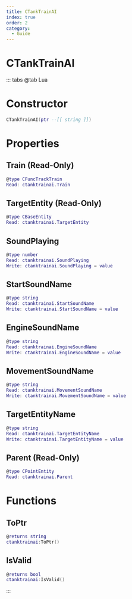 ```yaml
---
title: CTankTrainAI
index: true
order: 2
category:
  - Guide
---
```


# CTankTrainAI

::: tabs
@tab Lua
# Constructor
```lua
CTankTrainAI(ptr --[[ string ]])
```
# Properties
## Train (Read-Only)
```lua
@type CFuncTrackTrain
Read: ctanktrainai.Train
```
## TargetEntity (Read-Only)
```lua
@type CBaseEntity
Read: ctanktrainai.TargetEntity
```
## SoundPlaying 
```lua
@type number
Read: ctanktrainai.SoundPlaying
Write: ctanktrainai.SoundPlaying = value
```
## StartSoundName 
```lua
@type string
Read: ctanktrainai.StartSoundName
Write: ctanktrainai.StartSoundName = value
```
## EngineSoundName 
```lua
@type string
Read: ctanktrainai.EngineSoundName
Write: ctanktrainai.EngineSoundName = value
```
## MovementSoundName 
```lua
@type string
Read: ctanktrainai.MovementSoundName
Write: ctanktrainai.MovementSoundName = value
```
## TargetEntityName 
```lua
@type string
Read: ctanktrainai.TargetEntityName
Write: ctanktrainai.TargetEntityName = value
```
## Parent (Read-Only)
```lua
@type CPointEntity
Read: ctanktrainai.Parent
```
# Functions
## ToPtr
```lua
@returns string
ctanktrainai:ToPtr()
```
## IsValid
```lua
@returns bool
ctanktrainai:IsValid()
```

:::